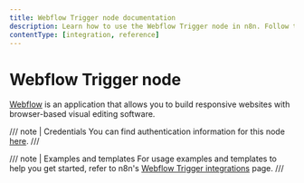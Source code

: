 ```yaml
---
title: Webflow Trigger node documentation
description: Learn how to use the Webflow Trigger node in n8n. Follow technical documentation to integrate Webflow Trigger node into your workflows.
contentType: [integration, reference]
---
```


# Webflow Trigger node

[Webflow](https://webflow.com) is an application that allows you to build responsive websites with browser-based visual editing software.

/// note | Credentials
You can find authentication information for this node [here](/integrations/builtin/credentials/webflow.md).
///

///  note  | Examples and templates
For usage examples and templates to help you get started, refer to n8n's [Webflow Trigger integrations](https://n8n.io/integrations/webflow-trigger/) page.
///
